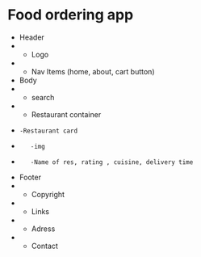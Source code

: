 # Food ordering app

- Header
- - Logo
- - Nav Items (home, about, cart button)
- Body
- - search
- - Restaurant container
-     -Restaurant card
-        -img
-        -Name of res, rating , cuisine, delivery time
- Footer
- - Copyright
- - Links
- - Adress
- - Contact
